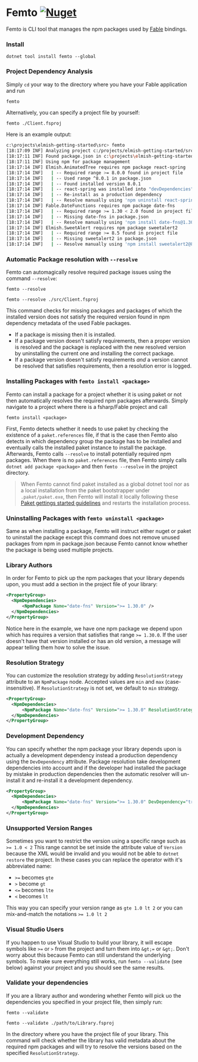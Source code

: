 # Femto  [![Nuget](https://img.shields.io/nuget/v/Femto.svg?colorB=green)](https://www.nuget.org/packages/Femto)

Femto is CLI tool that manages the npm packages used by [Fable](https://github.com/fable-compiler/Fable) bindings.

### Install
```
dotnet tool install femto --global
```

### Project Dependency Analysis
Simply `cd` your way to the directory where you have your Fable application and run
```bash
femto
```
Alternatively, you can specify a project file by yourself:
```
femto ./Client.fsproj
```
Here is an example output:
```bash
c:\projects\elmish-getting-started\src> femto
[18:17:09 INF] Analyzing project c:/projects/elmish-getting-started/src/App.fsproj
[18:17:11 INF] Found package.json in c:\projects\elmish-getting-started
[18:17:11 INF] Using npm for package management
[18:17:14 INF] Elmish.AnimatedTree requires npm package react-spring
[18:17:14 INF]   | -- Required range >= 8.0.0 found in project file
[18:17:14 INF]   | -- Used range ^8.0.1 in package.json
[18:17:14 INF]   | -- Found installed version 8.0.1
[18:17:14 INF]   | -- react-spring was installed into "devDependencies" instead of "dependencies"
[18:17:14 INF]   | -- Re-install as a production dependency
[18:17:14 INF]   | -- Resolve manually using 'npm uninstall react-spring' then 'npm install react-spring@8.0.1 --save'
[18:17:14 INF] Fable.DateFunctions requires npm package date-fns
[18:17:14 INF]   | -- Required range >= 1.30 < 2.0 found in project file
[18:17:14 INF]   | -- Missing date-fns in package.json
[18:17:14 INF]   | -- Resolve manually using 'npm install date-fns@1.30.1 --save'
[18:17:14 INF] Elmish.SweetAlert requires npm package sweetalert2
[18:17:14 INF]   | -- Required range >= 8.5 found in project file
[18:17:14 INF]   | -- Missing sweetalert2 in package.json
[18:17:14 INF]   | -- Resolve manually using 'npm install sweetalert2@8.5.0 --save'
```

### Automatic Package resolution with `--resolve`
Femto can automagically resolve required package issues using the command `--resolve`:
```
femto --resolve

femto --resolve ./src/Client.fsproj
```
This command checks for missing packages and packages of which the installed version does not satisfy the required version found in npm dependency metadata of the used Fable packages.
 - If a package is missing then it is installed.
 - If a package version doesn't satisfy requirements, then a proper version is resolved and the package is replaced with the new resolved version by uninstalling the current one and installing the correct package.
 - If a package version doesn't satisfy requirements *and* a version cannot be resolved that satisfies requirements, then a resolution error is logged.

### Installing Packages with `femto install <package>`
Femto can install a package for a project whether it is using paket or not then automatically resolves the required npm packages afterwards. Simply navigate to a project where there is a fsharp/Fable project and call
```
femto install <package>
```
First, Femto detects whether it needs to use paket by checking the existence of a `paket.references` file, if that is the case then Femto also detects in which dependency group the package has to be installed and eventually calls the installed paket instance to install the package. Afterwards, Femto calls `--resolve` to install potentially required npm packages. When there is no `paket.references` file, then Femto simply calls `dotnet add package <package>` and then `femto --resolve` in the project directory.

> When Femto cannot find paket installed as a global dotnet tool nor as a local installation from the paket bootstrapper under `.paket/paket.exe`, then Femto will install it locally following these [Paket gettings started guidelines](https://fsprojects.github.io/Paket/getting-started.html) and restarts the installation process.

### Uninstalling Packages with `femto uninstall <package>`

Same as when installing a package, Femto will instruct either nuget or paket to uninstall the package except this command does not remove unused packages from npm in package.json because Femto cannot know whether the package is being used multiple projects.

### Library Authors

In order for Femto to pick up the npm packages that your library depends upon, you must add a section in the project file of your library:
```xml
<PropertyGroup>
  <NpmDependencies>
      <NpmPackage Name="date-fns" Version=">= 1.30.0" />
  </NpmDependencies>
</PropertyGroup>
```
Notice here in the example, we have one npm package we depend upon which has requires a version that satisfies that range `>= 1.30.0`. If the user doesn't have that version installed or has an old version, a message will appear telling them how to solve the issue.

### Resolution Strategy

You can customize the resolution strategy by adding `ResolutionStrategy` attribute to an `NpmPackage` node. Accepted values are `min` and `max` (case-insensitive). If `ResolutionStrategy` is not set, we default to `min` strategy.

```xml
<PropertyGroup>
  <NpmDependencies>
      <NpmPackage Name="date-fns" Version=">= 1.30.0" ResolutionStrategy="max" />
  </NpmDependencies>
</PropertyGroup>
```

### Development Dependency

You can specify whether the npm package your library depends upon is actually a development dependency instead a production dependency using the `DevDependency` attribute. Package resolution take development dependencies into account and if the developer had installed the package by mistake in production dependencies then the automatic resolver will un-install it and re-install it a development dependency.

```xml
<PropertyGroup>
  <NpmDependencies>
      <NpmPackage Name="date-fns" Version=">= 1.30.0" DevDependency="true" />
  </NpmDependencies>
</PropertyGroup>
```

### Unsupported Version Ranges

Sometimes you want to restrict the version using a specific range such as `>= 1.0 < 2` This range cannot be set inside the attribute value of `Version` because the XML would be invalid and you would not be able to `dotnet restore` the project. In these cases you can replace the operator with it's abbreviated name:
 - `>=` becomes `gte`
 - `>` become `gt`
 - `<=` becomes `lte`
 - `<` becomes `lt`

This way you can specify your version range as `gte 1.0 lt 2` or you can mix-and-match the notations `>= 1.0 lt 2`

### Visual Studio Users

If you happen to use Visual Studio to build your library, it will escape symbols like `>=` or `>` from the project and turn them into `&gt;=` or `&gt;`. Don't worry about this because Femto can still understand the underlying symbols. To make sure everything still works, run `femto --validate` (see below) against your project and you should see the same results.


### Validate your dependencies
If you are a library author and wondering whether Femto will pick uo the dependencies you specified in your project file, then simply run:
```
femto --validate

femto --validate ./path/to/Library.fsproj
```
In the directory where you have the project file of your library. This command will check whether the library has valid metadata about the required npm packages and will try to resolve the versions based on the specified `ResolutionStrategy`.